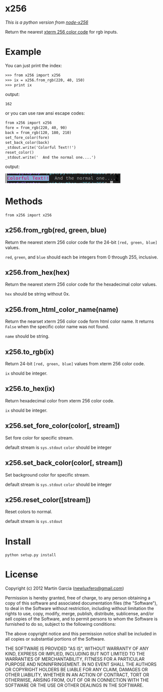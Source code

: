 x256
====
*This is a python version from [node-x256](https://github.com/substack/node-x256)*

Return the nearest
[xterm 256 color code](http://www.frexx.de/xterm-256-notes/)
for rgb inputs.


Example
=======

You can just print the index:

    >>> from x256 import x256
    >>> ix = x256.from_rgb(220, 40, 150)
    >>> print ix

output:

    162


or you can use raw ansi escape codes:

	from x256 import x256
    fore = from_rgb(220, 40, 90)
    back = from_rgb(120, 180, 210)
    set_fore_color(fore)
    set_back_color(back)
    _stdout.write('Colorful Text!!')
    reset_color()
    _stdout.write('  And the normal one....')

output:

![x256 test](https://github.com/inndy/python-x256/raw/master/screenshots/x256_test.png)


Methods
=======

    from x256 import x256

x256.from_rgb(red, green, blue)
-------------------------------

Return the nearest xterm 256 color code for the 24-bit `[red, green, blue]`
values.

`red`, `green`, and `blue` should each be integers from 0 through 255,
inclusive.


x256.from_hex(hex)
------------------

Return the nearest xterm 256 color code for the hexadecimal color
values.

`hex` should be string without 0x.


x256.from_html_color_name(name)
-------------------------------

Return the nearset xterm 256 color code form html color name.
It returns `False` when the specific color name was not found.

`name` should be string.


x256.to_rgb(ix)
---------------

Return 24-bit `[red, green, blue]` values from xterm 256 color code.

`ix` should be integer.


x256.to_hex(ix)
---------------

Return hexadecimal color from xterm 256 color code.

`ix` should be integer.


x256.set_fore_color(color[, stream])
----------------------------------

Set fore color for specific stream.

default stream is `sys.stdout`
`color` should be integer


x256.set_back_color(color[, stream])
------------------------------------

Set background color for specific stream.

default stream is `sys.stdout`
`color` should be integer


x256.reset_color([stream])
--------------------------

Reset colors to normal.

default stream is `sys.stdout`


Install
=======

    python setup.py install


License
=======

Copyright (c) 2012 Martin Garcia (newluxfero@gmail.com)

Permission is hereby granted, free of charge, to any person obtaining a copy
of this software and associated documentation files (the "Software"), to deal
in the Software without restriction, including without limitation the rights
to use, copy, modify, merge, publish, distribute, sublicense, and/or sell
copies of the Software, and to permit persons to whom the Software is
furnished to do so, subject to the following conditions:

The above copyright notice and this permission notice shall be included in
all copies or substantial portions of the Software.

THE SOFTWARE IS PROVIDED "AS IS", WITHOUT WARRANTY OF ANY KIND, EXPRESS OR
IMPLIED, INCLUDING BUT NOT LIMITED TO THE WARRANTIES OF MERCHANTABILITY,
FITNESS FOR A PARTICULAR PURPOSE AND NONINFRINGEMENT. IN NO EVENT SHALL THE
AUTHORS OR COPYRIGHT HOLDERS BE LIABLE FOR ANY CLAIM, DAMAGES OR OTHER
LIABILITY, WHETHER IN AN ACTION OF CONTRACT, TORT OR OTHERWISE, ARISING FROM,
OUT OF OR IN CONNECTION WITH THE SOFTWARE OR THE USE OR OTHER DEALINGS IN
THE SOFTWARE.
